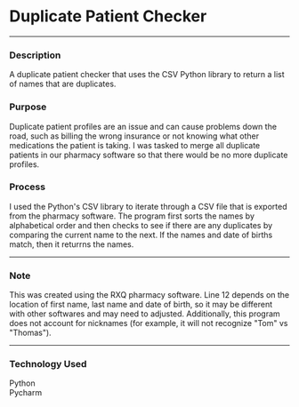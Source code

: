 # Duplicate Patient Checker

---

### Description
A duplicate patient checker that uses the CSV Python library to return a list of names that are duplicates.

### Purpose
Duplicate patient profiles are an issue and can cause problems down the road, such as billing the wrong insurance or not knowing what
other medications the patient is taking. I was tasked to merge all duplicate patients in our pharmacy software so that there
would be no more duplicate profiles.

### Process
I used the Python's CSV library to iterate through a CSV file that is exported from the pharmacy software. The program first
sorts the names by alphabetical order and then checks to see if there are any duplicates by comparing the current name to the next.
If the names and date of births match, then it returrns the names.

---

### Note
This was created using the RXQ pharmacy software. Line 12 depends on the location of first name, last name and date of birth, so it
may be different with other softwares and may need to adjusted. Additionally, this program does not account for nicknames (for example,
it will not recognize "Tom" vs "Thomas").

---

### Technology Used
Python <br />
Pycharm
